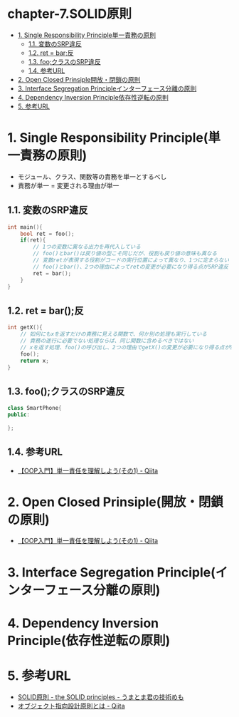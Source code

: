 <h1>chapter-7.SOLID原則</h1>

<!-- TOC -->

- [1. Single Responsibility Principle単一責務の原則](#1-single-responsibility-principle%E5%8D%98%E4%B8%80%E8%B2%AC%E5%8B%99%E3%81%AE%E5%8E%9F%E5%89%87)
    - [1.1. 変数のSRP違反](#11-%E5%A4%89%E6%95%B0%E3%81%AEsrp%E9%81%95%E5%8F%8D)
    - [1.2. ret = bar;反](#12-ret--bar%E5%8F%8D)
    - [1.3. foo;クラスのSRP違反](#13-foo%E3%82%AF%E3%83%A9%E3%82%B9%E3%81%AEsrp%E9%81%95%E5%8F%8D)
    - [1.4. 参考URL](#14-%E5%8F%82%E8%80%83url)
- [2. Open Closed Prinsiple開放・閉鎖の原則](#2-open-closed-prinsiple%E9%96%8B%E6%94%BE%E3%83%BB%E9%96%89%E9%8E%96%E3%81%AE%E5%8E%9F%E5%89%87)
- [3. Interface Segregation Principleインターフェース分離の原則](#3-interface-segregation-principle%E3%82%A4%E3%83%B3%E3%82%BF%E3%83%BC%E3%83%95%E3%82%A7%E3%83%BC%E3%82%B9%E5%88%86%E9%9B%A2%E3%81%AE%E5%8E%9F%E5%89%87)
- [4. Dependency Inversion Principle依存性逆転の原則](#4-dependency-inversion-principle%E4%BE%9D%E5%AD%98%E6%80%A7%E9%80%86%E8%BB%A2%E3%81%AE%E5%8E%9F%E5%89%87)
- [5. 参考URL](#5-%E5%8F%82%E8%80%83url)

<!-- /TOC -->



# 1. Single Responsibility Principle(単一責務の原則)
- モジュール、クラス、関数等の責務を単一とするべし
- 責務が単一 = 変更される理由が単一

## 1.1. 変数のSRP違反
```C++
int main(){
	bool ret = foo();
	if(ret){
		// 1つの変数に異なる出力を再代入している
		// foo()とbar()は戻り値の型こそ同じだが、役割も戻り値の意味も異なる
		// 変数retが表現する役割がコードの実行位置によって異なり、1つに定まらない
		// foo()とbar()、2つの理由によってretの変更が必要になり得る点がSRP違反
		ret = bar();
	}
}
```

## 1.2. ret = bar();反
```C++
int getX(){
	// 如何にもxを返すだけの責務に見える関数で、何か別の処理も実行している
	// 責務の遂行に必要でない処理ならば、同じ関数に含めるべきではない
	// xを返す処理、foo()の呼び出し、2つの理由でgetX()の変更が必要になり得る点がSRP違反
	foo();
	return x;
}
```

## 1.3. foo();クラスのSRP違反
```C++
class SmartPhone{
public:
	
};
```



## 1.4. 参考URL
- [【OOP入門】単一責任を理解しよう(その1) - Qiita](https://qiita.com/yu-croco/items/a5974afbb5c2de7d2346)

# 2. Open Closed Prinsiple(開放・閉鎖の原則)
- [【OOP入門】単一責任を理解しよう(その1) - Qiita](https://qiita.com/yu-croco/items/a5974afbb5c2de7d2346)


# 3. Interface Segregation Principle(インターフェース分離の原則)


# 4. Dependency Inversion Principle(依存性逆転の原則)


# 5. 参考URL
- [SOLID原則 - the SOLID principles - うまとま君の技術めも](https://umatomakun.hatenablog.com/entry/2018/12/06/233610)
- [オブジェクト指向設計原則とは - Qiita](https://qiita.com/UWControl/items/98671f53120ae47ff93a#はじめに)